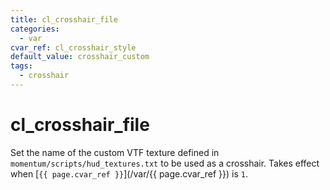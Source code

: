 ```yaml
---
title: cl_crosshair_file
categories:
  - var
cvar_ref: cl_crosshair_style
default_value: crosshair_custom
tags:
  - crosshair
---
```


# cl_crosshair_file

Set the name of the custom VTF texture defined in `momentum/scripts/hud_textures.txt` to be used as a crosshair. Takes effect when [`{{ page.cvar_ref }}`](/var/{{ page.cvar_ref }}) is `1`.
